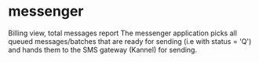 # messenger
Billing view, total messages report
The messenger application picks all queued messages/batches that are ready for sending (i.e with status = 'Q') and hands them to
the SMS gateway (Kannel) for sending.
